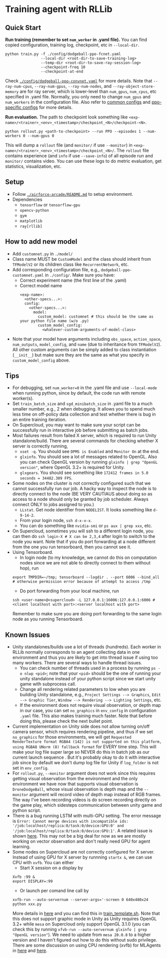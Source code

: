 # Training agent with RLLib

## Quick Start
**Run training (remember to set `num_worker` in .yaml file).** You can find copied configuration, training log, checkpoint, etc in `--local-dir`.
```
python train.py -f ./config/dodgeball-ppo-fcnet.yaml
                --local-dir <root-dir-to-save-training-log>
                --temp-dir <root-dir-to-save-ray-session-log>
                --checkpoint-freq 10
                --checkpoint-at-end
```
Check [`./config/dodgeball-ppo-convnet.yaml`](./config/dronedodgeball/dronedodgeball-ppo-convnet.yaml) for more details. Note that `--ray-num-cpus`, `--ray-num-gpus`, `--ray-num-nodes`, and `--ray-object-store-memory` are for ray server, which is lower-level than `num_gpus`, `num_cpus`, etc specified in .yaml file. Normally, you only need to change `num_gpus` and `num_workers` in the configuration file. Also refer to [common configs](https://docs.ray.io/en/master/rllib-training.html#common-parameters) and [ppo-specific configs](https://docs.ray.io/en/master/rllib-algorithms.html#proximal-policy-optimization-ppo) for more details.

**Run evaluation.** The path to checkpoint look something like `<exp-name>/<trainer>_<env>_<timestamp>/checkpoint_<N>/checkpoint-<N>`.
```
python rollout.py <path-to-checkpoint> --run PPO --episodes 1 --num-workers 0 --num-gpus 0
```
This will dump a `rollout` file (and `monitor/` if use `--monitor`) in `<exp-name>/<trainer>_<env>_<timestamp>/checkpoint_<N>/`. The `rollout` file contains experience (and `info` if use `--save-info`) of all episode run and `monitor/` contains video. You can use these logs to do metric evaluation, get statistics, visualization, etc.

## Setup
* Follow [`./airforce-arcade/README.md`](./airforce-arcade/README.md) to setup environment.
* Dependencies
  * `tensorflow` or `tensorflow-gpu`
  * `opencv-python`
  * `gym`
  * `matplotlib`
  * `ray[rllib]`

## How to add new model
* Add `customnet.py` in `./model/`
* Class name MUST be `CustomModel` and the class should inherit from `TFModelV2` or its children class like `RecurrentNetwork`, etc.
* Add corresponding configuration file, e.g., `dodgeball-ppo-customnet.yaml` in `./config/`. Make sure you have:
  * Correct experiment name (the first line of the .yaml)
  * Correct model name
    ```
    <exp-name>:
      <other-specs...>:
      config:
        <other-specs...>:
          model:
            custom_model: customnet # this should be the same as your python file name (w/o .py)
            custom_model_config:
              <whatever-custom-arguments-of-model-class>      
    ```
* Note that your model have arguments including `obs_space`, `action_space`, `num_outputs`, `model_config`, and `name` (due to inheritance from `TFModelV2`). All other custom arguments can be simply added to class instantiation (`__init__`) but make sure they are the same as what you specify in `custom_model_config` above.

## Tips
* For debugging, set `num_worker=0` in the .yaml file and use `--local-mode` when running python, since by default, the code run with remote worker(s).
* Set `train_batch_size` and `sgd_minibatch_size` in .yaml file to a much smaller number, e.g., 2 when debugging. It allows you to spend much less time on off-policy data collection and test whether there is bug in an entire training iteration.
* On Supercloud, you may want to make sure your script can be successfully run in interactive job before submitting as batch jobs.
* Most failures result from failed X server, which is required to run Unity standalone/build. There are several commands for checking whether X server is correctly running,
  * `xset -q`. You should see `DPMS is Enabled` and `Monitor On` at the end.
  * `glxinfo`. You should see a lot of messages related to OpenGL. Also you can check OpenGL version by running `glxinfo | grep "OpenGL version"`, where OpenGL 3.2+ is required for Unity.
  * `glxgears`. You should see something like `172412 frames in 5.0 seconds = 34482.309 FPS`.
* Some nodes on the cluster is not correctly configured such that we cannot successfully run our job. A hacky way to inspect the node is to directly connect to the node (BE VERY CAUTIAUS about doing so as access to a node should only be granted by job scheduler. Always connect ONLY to jobs assigned to you.) 
  * `LLstat`. Get node identifier from `NODELIST`. It looks something like `d-9-14-2`.
  * From your login node, `ssh d-x-x-x`.
  * You can do something like `nvidia-smi` or `ps aux | grep xxx`, etc.
* On Supercloud, sometimes you will ssh to a different login node, you can then do `ssh login-X # X can be 2,3,4` after login to switch to the node you want. Note that if you do port forwarding at a node different from the one you run tensorboard, then you cannot see it.
* Using Tensorboard.
  * In login node (to my knowledge, we cannot do this on computation nodes since we are not able to directly connect to them without hop), run 
  ```
  export TMPDIR=~/tmp; tensorboard --logdir . --port 6006 --bind_all # otherwise permission error because of attempt to access /tmp
  ```
  * Do port forwarding from your local machine, run
  ```
  ssh <user-name>@<supercloud> -L 127.0.0.1:16006:127.0.0.1:6006 # <client localhost with port>:<server localhost with port>
  ``` 
  Remember to make sure you are doing port forwarding to the same login node as you running Tensorboard.

## Known Issues
* Unity standalones/builds use a lot of threads (hundreds). Each worker in RLLib normally corresponds to an agent collecting data in one environment and thus you are likely to get into thread issue if using too many workers. There are several ways to handle thread issues.
    * You can check number of threads used in a process by running `ps -o nlwp <pid>`; note that your `<pid>` should be the one of running your unity standalone instead of your python script since we start unity game with subprocess call.
    * Change all rendering related parameters to low when you are building Unity standalone, e.g., `Project Settings --> Graphics`, `Edit --> Graphic Tier`, `Window --> Rendering --> Lighting Settings`, etc.
    * If the environment does not require visual observation, or depth map in our case, you can set `no_graphics` in `env_config` in configuration `.yaml` file. This also makes training much faster. Note that before doing this, please check the next bullet point.
* Current implementation on Unity side does not allow turning on/off camera sensor, which requires rendering pipeline, and thus if we set `no_graphics` for those environments, we will get `Requested RenderTexture format RGBA4 (142) is not supported on this platform, using RGBA8 UNorm (8) fallback format` for EVERY time step. This will make your log file super large so NEVER do this in batch job as our current launch sequence . But it's probably okay to do it with interactive job since by default we don't dump log file for Unity if `log_folder` is not set in `env_config`. 
* For `rollout.py`, `--monitor` argument does not work since this requires getting visual observation from the environment and the only environment we have now that supports visual observation is `DroneDodgeBall`, whose visual observation is depth map and the `--monitor` argument will record video of depth map instead of RGB frames. The way I've been recording videos is do screen recording directly on the game play, which sidesteps communication between unity game and python script.
* There is a bug running LSTM with multi-GPU setting. The error message is `Error: Cannot merge devices with incompatible ids: '/job:localhost/replica:0/task:0/device:GPU:0' and '/job:localhost/replica:0/task:0/device:GPU:1'`. A related issue is shown [here](https://github.com/ray-project/ray/issues/7747). This may not be a big deal for now as we are mostly working on vector observation and don't really need GPU for agent learning.
* Some nodes on Supercloud are not correctly configured for X server. Instead of using GPU for X server by runnning `startx &`, we can use CPU with `xvfb`. You can either 
  * Start X session on a display by 
  ```
  Xvfb :99 &
  export DISPLAY=:99
  ``` 
  * Or launch per comand line call by 
  ```
  xvfb-run --auto-servernum --server-args='-screen 0 640x480x24 python xxx.py
  ``` 
  More details in [here](http://elementalselenium.com/tips/38-headless) and you can find this in [train_template.sh](./LLSC/train_template.sh). Note that this does not support graphic mode in Unity as Unity requires OpenGL 3.2+ while `mesa` on Supercloud only support OpenGL 3.1.0 (you can check this by running `xfvb-run --auto-servernum glxinfo | grep "OpenGL version"`). We need to update from `mesa 20.0.8` to a higher version and I haven't figured out how to do this without sudo privilege. There are some discussion on using CPU rendering (xvfb) for MLAgents in [here](https://github.com/Unity-Technologies/ml-agents/issues/1786) and [here](https://answers.unity.com/questions/1528526/is-it-possible-to-run-a-game-built-in-unity-execut.html).
